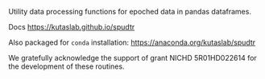 Utility data processing functions for epoched data in pandas dataframes.

Docs https://kutaslab.github.io/spudtr

Also packaged for `conda` installation: https://anaconda.org/kutaslab/spudtr

We gratefully acknowledge the support of grant NICHD 5R01HD022614 for the development of these routines.

